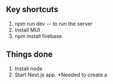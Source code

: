 ## Key shortcuts
1. npm run dev  -- to run the server
2. Install MUI
3. npm install firebase




## Things done
1. Install node
2. Start Next.js app. *Needed to create a 